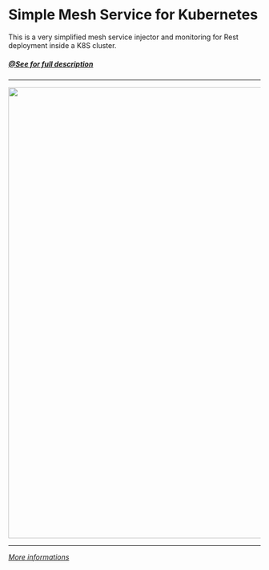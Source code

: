 # Simple Mesh Service for Kubernetes

This is a very simplified mesh service injector and monitoring for Rest deployment inside a K8S cluster.

##### [@See for full description](https://blog.medinvention.dev)

----

<img src="https://raw.githubusercontent.com/mmohamed/k8s-sms/master/UI/public/images/network-cover-blue.jpg" width="900">

---- 

[*More informations*](https://blog.medinvention.dev)